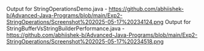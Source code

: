 Output for StringOperationsDemo.java - https://github.com/abhiishek-b/Advanced-Java-Programs/blob/main/Exp2-StringOperations/Screenshot%202025-05-17%20234124.png
Output for StringBufferVsStringBuilderPerformance.java - https://github.com/abhiishek-b/Advanced-Java-Programs/blob/main/Exp2-StringOperations/Screenshot%202025-05-17%20234518.png
